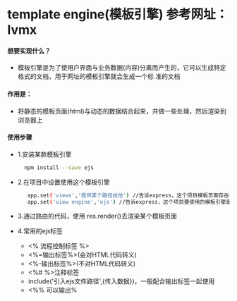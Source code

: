 # template engine(模板引擎)  参考网址：lvmx

#### 想要实现什么？
 - 模板引擎是为了使用户界面与业务数据(内容)分离而产生的，它可以生成特定格式的文档，用于网址的模板引擎就会生成一个标   准的文档

#### 作用是：
- 将静态的模板页面(html)与动态的数据结合起来，并做一些处理，然后渲染到浏览器上

#### 使用步骤
- 1.安装某款模板引擎
     ```bash
       npm install --save ejs
    ```
- 2.在项目中设置使用这个模板引擎
    ```bash
       app.set('views','提供某个路径给他') //告诉express，这个项目模板页面存在在某个文件夹下面
       app.set('view engine','ejs') //告诉express，这个项目要使用的模板引擎是 ejs
    ```
- 3.通过路由的代码，使用 res.render()去渲染某个模板页面

- 4.常用的ejs标签
   - <% 流程控制标签 %>
   - <%=输出标签%>(会对HTML代码转义)
   - <%-输出标签%>(不对HTML代码转义)
   - <%# %>注释标签
   - include('引入ejs文件路径',{传入数据})，一般配合输出标签一起使用
   - <%% 可以输出%